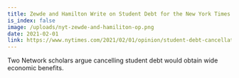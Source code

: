 ```yaml
---
title: Zewde and Hamilton Write on Student Debt for the New York Times
is_index: false
image: /uploads/nyt-zewde-and-hamiliton-op.png
date: 2021-02-01
link: https://www.nytimes.com/2021/02/01/opinion/student-debt-cancellation-biden.html
---
```

Two Network scholars argue cancelling student debt would obtain wide economic benefits.